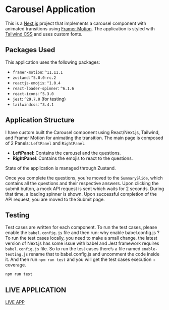 # Carousel Application

This is a [Next.js](https://nextjs.org) project that implements a carousel component with animated transitions using [Framer Motion](https://www.framer.com/motion/). The application is styled with [Tailwind CSS](https://tailwindcss.com) and uses custom fonts.

## Packages Used

This application uses the following packages:

- `framer-motion`: `^11.11.1`
- `zustand`: `^5.0.0-rc.2`
- `reactjs-emojis`: `^1.0.4`
- `react-loader-spinner`: `^6.1.6`
- `react-icons`: `^5.3.0`
- `jest`: `^29.7.0` (for testing)
- `tailwindcss`: `^3.4.1`

## Application Structure

I have custom built the Carousel component using React/Next.js, Tailwind, and Framer Motion for animating the transition. The main page is composed of 2 Panels: `LeftPanel` and `RightPanel`.

- **LeftPanel**: Contains the carousel and the questions.
- **RightPanel**: Contains the emojis to react to the questions.

State of the application is managed through Zustand.

Once you complete the questions, you're moved to the `SummarySlide`, which contains all the questions and their respective answers. Upon clicking the submit button, a mock API request is sent which waits for 2 seconds. During that time, a loading spinner is shown. Upon successful completion of the API request, you are moved to the Submit page.

## Testing

Test cases are written for each component. To run the test cases, please enable the `babel.config.js` file and then run:
why enable babel.config.js ?
To run the test cases locally, you need to make a small change, the latest version of Next.js has some issue with babel and Jest framework requires `babel.config.js` file. So to run the test cases there’s a file named `enable-testing.js` rename that to babel.config.js and uncomment the code inside it. And then run `npm run test` and you will get the test cases execution + coverage.

```bash
npm run test
```


## LIVE APPLICATION
[LIVE APP](https://jabir-khan-rak-test-app.vercel.app/)